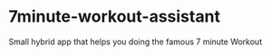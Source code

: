 7minute-workout-assistant
=========================

Small hybrid app that helps you doing the famous 7 minute Workout
